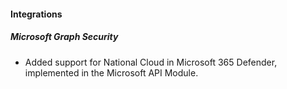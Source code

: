 #### Integrations

##### Microsoft Graph Security

- Added support for National Cloud in Microsoft 365 Defender, implemented in the Microsoft API Module.
